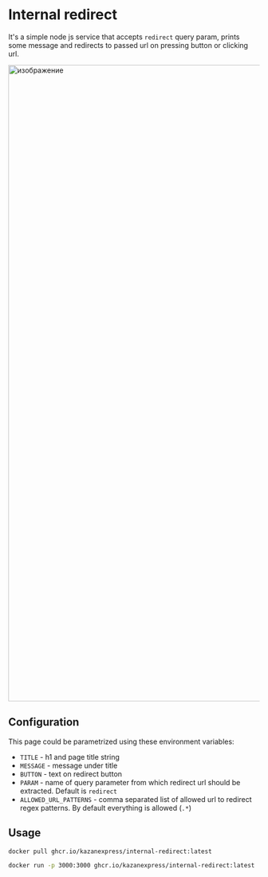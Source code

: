 # Internal redirect

It's a simple node js service that accepts `redirect` query param, prints some message and redirects to passed url on pressing button or clicking url.

<img width="1276" alt="изображение" src="https://user-images.githubusercontent.com/7482065/212831557-c5cc90f7-b057-4b94-b7dc-51ee10f2dc58.png">

## Configuration

This page could be parametrized using these environment variables:

* `TITLE` - h1 and page title string
* `MESSAGE` - message under title
* `BUTTON` - text on redirect button
* `PARAM` - name of query parameter from which redirect url should be extracted. Default is `redirect`
* `ALLOWED_URL_PATTERNS` - comma separated list of allowed url to redirect regex patterns. By default everything is allowed (`.*`)

## Usage

```bash
docker pull ghcr.io/kazanexpress/internal-redirect:latest

docker run -p 3000:3000 ghcr.io/kazanexpress/internal-redirect:latest
```
